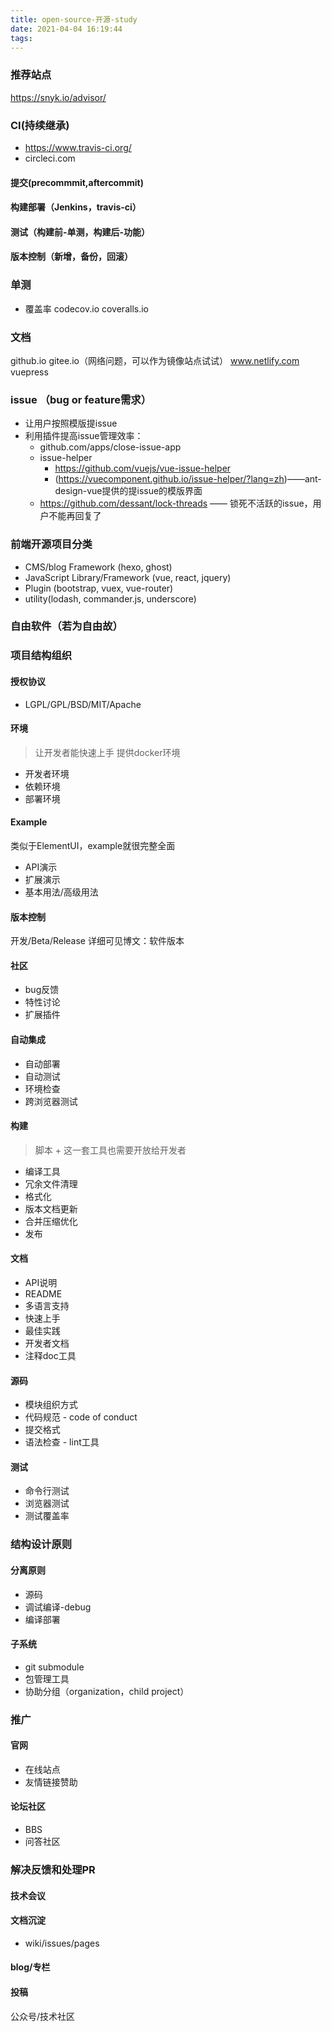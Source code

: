 ```yaml
---
title: open-source-开源-study
date: 2021-04-04 16:19:44
tags:
---
```

### 推荐站点
https://snyk.io/advisor/

### CI(持续继承)
- https://www.travis-ci.org/
- circleci.com

#### 提交(precommmit,aftercommit)
#### 构建部署（Jenkins，travis-ci）
#### 测试（构建前-单测，构建后-功能）
#### 版本控制（新增，备份，回滚）

### 单测
- 覆盖率
codecov.io
coveralls.io

### 文档
github.io
gitee.io（网络问题，可以作为镜像站点试试）
www.netlify.com
vuepress

### issue （bug or feature需求）
- 让用户按照模版提issue
- 利用插件提高issue管理效率：
  - github.com/apps/close-issue-app
  - issue-helper
    - https://github.com/vuejs/vue-issue-helper
    - (https://vuecomponent.github.io/issue-helper/?lang=zh)——ant-design-vue提供的提issue的模版界面
  - https://github.com/dessant/lock-threads —— 锁死不活跃的issue，用户不能再回复了


### 前端开源项目分类
  - CMS/blog Framework (hexo, ghost)
  - JavaScript Library/Framework (vue, react, jquery)
  - Plugin (bootstrap, vuex, vue-router)
  - utility(lodash, commander.js, underscore)

### 自由软件（若为自由故）

### 项目结构组织
#### 授权协议 
- LGPL/GPL/BSD/MIT/Apache

#### 环境
> 让开发者能快速上手
> 提供docker环境
- 开发者环境
- 依赖环境
- 部署环境

#### Example
类似于ElementUI，example就很完整全面
- API演示
- 扩展演示
- 基本用法/高级用法

#### 版本控制
开发/Beta/Release
详细可见博文：软件版本

#### 社区
- bug反馈
- 特性讨论
- 扩展插件

#### 自动集成
- 自动部署
- 自动测试
- 环境检查
- 跨浏览器测试

#### 构建
> 脚本 + 这一套工具也需要开放给开发者
- 编译工具
- 冗余文件清理
- 格式化
- 版本文档更新
- 合并压缩优化
- 发布

#### 文档
- API说明
- README
- 多语言支持
- 快速上手
- 最佳实践
- 开发者文档
- 注释doc工具
  

#### 源码
- 模块组织方式
- 代码规范 - code of conduct
- 提交格式
- 语法检查 - lint工具

#### 测试
- 命令行测试
- 浏览器测试
- 测试覆盖率

### 结构设计原则

#### 分离原则
- 源码
- 调试编译-debug
- 编译部署

#### 子系统
- git submodule
- 包管理工具
- 协助分组（organization，child project）




### 推广
#### 官网
- 在线站点
- 友情链接赞助

#### 论坛社区
- BBS
- 问答社区

### 解决反馈和处理PR


#### 技术会议

#### 文档沉淀
- wiki/issues/pages

#### blog/专栏

#### 投稿
公众号/技术社区